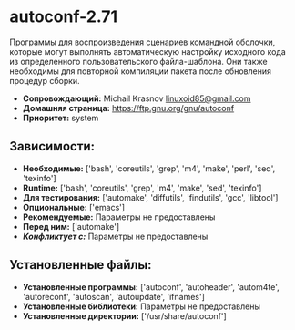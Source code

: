 # autoconf-2.71

Программы для воспроизведения сценариев командной оболочки, которые могут выполнять автоматическую настройку исходного кода из определенного пользовательского файла-шаблона. Они также необходимы для повторной компиляции пакета после обновления процедур сборки.

* **Сопровождающий:** Michail Krasnov <linuxoid85@gmail.com>
* **Домашняя страница:** https://ftp.gnu.org/gnu/autoconf
* **Приоритет:** system

## Зависимости:

* **Необходимые:** ['bash', 'coreutils', 'grep', 'm4', 'make', 'perl', 'sed', 'texinfo']
* **Runtime:** ['bash', 'coreutils', 'grep', 'm4', 'make', 'sed', 'texinfo']
* **Для тестирования:** ['automake', 'diffutils', 'findutils', 'gcc', 'libtool']
* **Опциональные:** ['emacs']
* **Рекомендуемые:** Параметры не предоставлены
* **Перед ним:** ['automake']
* ***Конфликтует с:*** Параметры не предоставлены

## Установленные файлы:

* **Установленные программы:** ['autoconf', 'autoheader', 'autom4te', 'autoreconf', 'autoscan', 'autoupdate', 'ifnames']
* **Установленные библиотеки:** Параметры не предоставлены
* **Установленные директории:** ['/usr/share/autoconf']
